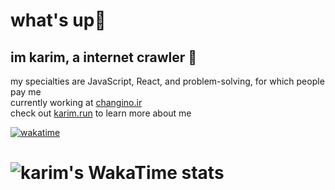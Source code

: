 # what's up👋 
## im karim, a internet crawler 🔭

my specialties are JavaScript, React, and problem-solving, for which people pay me  
currently working at [changino.ir](https://changino.ir)  
check out [karim.run](https://karim.run) to learn more about me

[![wakatime](https://wakatime.com/badge/user/4598c3d9-6a7c-44f5-83ed-3a08578130a7.svg)](https://wakatime.com/@4598c3d9-6a7c-44f5-83ed-3a08578130a7)  
# ![karim's WakaTime stats](https://github-readme-stats.vercel.app/api/wakatime?username=imkarimkarim)
